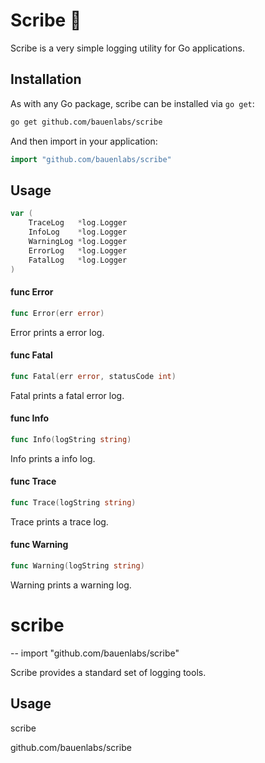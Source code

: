 # Scribe 📜
Scribe is a very simple logging utility for Go applications.

## Installation
As with any Go package, scribe can be installed via `go get`:
```bash
go get github.com/bauenlabs/scribe
```

And then import in your application:
```go
import "github.com/bauenlabs/scribe"
```

## Usage

```go
var (
	TraceLog   *log.Logger
	InfoLog    *log.Logger
	WarningLog *log.Logger
	ErrorLog   *log.Logger
	FatalLog   *log.Logger
)
```

#### func  Error

```go
func Error(err error)
```
Error prints a error log.

#### func  Fatal

```go
func Fatal(err error, statusCode int)
```
Fatal prints a fatal error log.

#### func  Info

```go
func Info(logString string)
```
Info prints a info log.

#### func  Trace

```go
func Trace(logString string)
```
Trace prints a trace log.

#### func  Warning

```go
func Warning(logString string)
```
Warning prints a warning log.

# scribe
--
    import "github.com/bauenlabs/scribe"

Scribe provides a standard set of logging tools.

## Usage


scribe

github.com/bauenlabs/scribe
